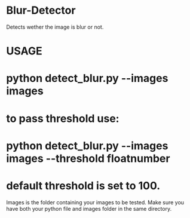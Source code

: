 # Blur-Detector
Detects wether the image is blur or not.


# USAGE
# python detect_blur.py --images images
# to pass threshold use:
# python detect_blur.py --images images --threshold floatnumber
# default threshold is set to 100.



Images is the folder containing your images to be tested.
Make sure you have both your python file and images folder in the same directory.


